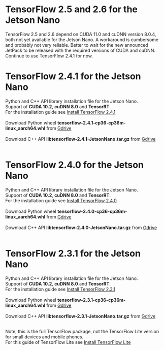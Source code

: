 # TensorFlow 2.5 and 2.6 for the Jetson Nano
TensorFlow 2.5 and 2.6 depend on CUDA 11.0 and cuDNN version 8.0.4, both not yet available for the Jetson Nano. A workaround is cumbersome and probably not very reliable. Better to wait for the new announced JetPack to be released with the required versions of CUDA and cuDNN. Continue to use TensorFlow 2.4.1 for now.
# TensorFlow 2.4.1 for the Jetson Nano
Python and C++ API library installation file for the Jetson Nano.<br/>
Support of **CUDA 10.2**, **cuDNN 8.0** and **TensorRT**. <br/>
For the installation guide see [Install TensorFlow 2.4.1](https://qengineering.eu/install-tensorflow-2.4.0-on-jetson-nano.html) <br/><br/>
Download Python wheel **tensorflow-2.4.1-cp36-cp36m-linux_aarch64.whl** from [Gdrive](https://drive.google.com/file/d/1DLk4Tjs8Mjg919NkDnYg02zEnbbCAzOz/view?usp=sharing) <br/><br/>
Download C++ API **libtensorflow-2.4.1-JetsonNano.tar.gz** from [Gdrive](https://drive.google.com/file/d/1zJ_EF2aFkr8JU8JgTLfKMxC6KxE3DRD4/view?usp=sharing) <br/><br/>
# TensorFlow 2.4.0 for the Jetson Nano
Python and C++ API library installation file for the Jetson Nano.<br/>
Support of **CUDA 10.2**, **cuDNN 8.0** and **TensorRT**. <br/>
For the installation guide see [Install TensorFlow 2.4.0](https://qengineering.eu/install-tensorflow-2.4.0-on-jetson-nano.html) <br/><br/>
Download Python wheel **tensorflow-2.4.0-cp36-cp36m-linux_aarch64.whl** from [Gdrive](https://drive.google.com/file/d/1W-p9oIo37xT2rQzd6KPuJq1QOBRL7-wp/view?usp=sharing) <br/><br/>
Download C++ API **libtensorflow-2.4.0-JetsonNano.tar.gz** from [Gdrive](https://drive.google.com/file/d/1ZDdkMhVu-hOt_bflVw373u1HVJQqMm51/view?usp=sharing) <br/><br/>
# TensorFlow 2.3.1 for the Jetson Nano
Python and C++ API library installation file for the Jetson Nano.<br/>
Support of **CUDA 10.2**, **cuDNN 8.0** and **TensorRT**. <br/>
For the installation guide see [Install TensorFlow 2.3.1](https://qengineering.eu/install-tensorflow-2.3.1-on-jetson-nano.html) <br/><br/>
Download Python wheel **tensorflow-2.3.1-cp36-cp36m-linux_aarch64.whl** from [Gdrive](https://drive.google.com/file/d/1oeSnkgJpwyudtTx-f5CE84B7e-Vkv3yK/view?usp=sharing) <br/><br/>
Download C++ API **libtensorflow-2.3.1-JetsonNano.tar.gz** from [Gdrive](https://drive.google.com/file/d/1rlviefeu4w2amLsybZIOpcZP140WioDS/view?usp=sharing) <br/><br/>

Note, this is the full TensorFlow package, not the TensorFlow Lite version for small devices and mobile phones.<br/>
For this guide of TensorFlow Lite see [Install TensorFlow Lite](https://qengineering.eu/install-tensorflow-2-lite-on-jetson-nano.html) <br/>
